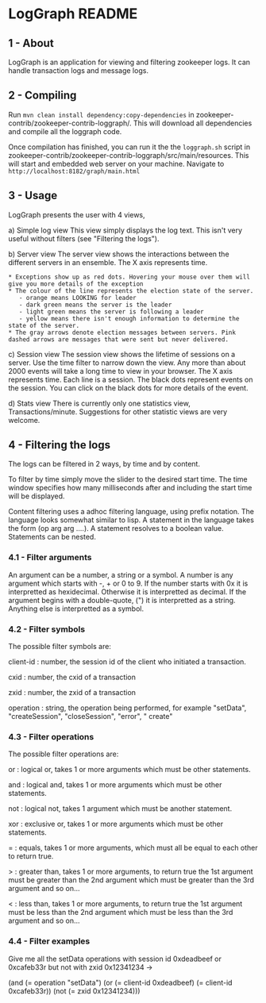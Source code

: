 # LogGraph README

## 1 - About

LogGraph is an application for viewing and filtering zookeeper logs. It can handle transaction logs and message logs.

## 2 - Compiling

Run `mvn clean install dependency:copy-dependencies` in zookeeper-contrib/zookeeper-contrib-loggraph/. This will
download all dependencies and compile all the loggraph code.

Once compilation has finished, you can run it the the `loggraph.sh` script in
zookeeper-contrib/zookeeper-contrib-loggraph/src/main/resources. This will start and embedded web server on your
machine. Navigate to `http://localhost:8182/graph/main.html`

## 3 - Usage

LogGraph presents the user with 4 views,

a) Simple log view This view simply displays the log text. This isn't very useful without filters (see "Filtering the
logs").

b) Server view The server view shows the interactions between the different servers in an ensemble. The X axis
represents time.

    * Exceptions show up as red dots. Hovering your mouse over them will give you more details of the exception
	* The colour of the line represents the election state of the server. 
	   - orange means LOOKING for leader
	   - dark green means the server is the leader
	   - light green means the server is following a leader
	   - yellow means there isn't enough information to determine the state of the server. 
	* The gray arrows denote election messages between servers. Pink dashed arrows are messages that were sent but never delivered.

c) Session view The session view shows the lifetime of sessions on a server. Use the time filter to narrow down the
view. Any more than about 2000 events will take a long time to view in your browser. The X axis represents time. Each
line is a session. The black dots represent events on the session. You can click on the black dots for more details of
the event.

d) Stats view There is currently only one statistics view, Transactions/minute. Suggestions for other statistic views
are very welcome.

## 4 - Filtering the logs

The logs can be filtered in 2 ways, by time and by content.

To filter by time simply move the slider to the desired start time. The time window specifies how many milliseconds
after and including the start time will be displayed.

Content filtering uses a adhoc filtering language, using prefix notation. The language looks somewhat similar to lisp. A
statement in the language takes the form (op arg arg ....). A statement resolves to a boolean value. Statements can be
nested.

### 4.1 - Filter arguments

An argument can be a number, a string or a symbol. A number is any argument which starts with -, + or 0 to 9. If the
number starts with 0x it is interpretted as hexidecimal. Otherwise it is interpretted as decimal. If the argument begins
with a double-quote, (") it is interpretted as a string. Anything else is interpretted as a symbol.

### 4.2 - Filter symbols

The possible filter symbols are:

client-id : number, the session id of the client who initiated a transaction.

cxid : number, the cxid of a transaction

zxid : number, the zxid of a transaction

operation : string, the operation being performed, for example "setData", "createSession", "closeSession", "error", "
create"

### 4.3 - Filter operations

The possible filter operations are:

or : logical or, takes 1 or more arguments which must be other statements.

and : logical and, takes 1 or more arguments which must be other statements.

not : logical not, takes 1 argument which must be another statement.

xor : exclusive or, takes 1 or more arguments which must be other statements.

= : equals, takes 1 or more arguments, which must all be equal to each other to return true.

&gt; : greater than, takes 1 or more arguments, to return true the 1st argument must be greater than the 2nd argument
which must be greater than the 3rd argument and so on...

&lt; : less than, takes 1 or more arguments, to return true the 1st argument must be less than the 2nd argument which
must be less than the 3rd argument and so on...

### 4.4 - Filter examples

Give me all the setData operations with session id 0xdeadbeef or 0xcafeb33r but not with zxid 0x12341234 ->

(and (= operation "setData") (or (= client-id 0xdeadbeef) (= client-id 0xcafeb33r)) (not (= zxid 0x12341234)))
